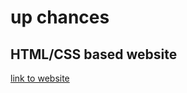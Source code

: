 # up chances
## HTML/CSS based website
[link to website](https://focused-yalow-7beed7.netlify.app/index.html)
